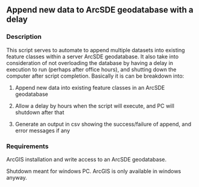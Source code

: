 ## Append new data to ArcSDE geodatabase with a delay

### Description
This script serves to automate to append multiple datasets into existing feature classes within a server ArcSDE geodatabase. It also take into consideration of not overloading the database by having a delay in execution to run (perhaps after office hours), and shutting down the computer after script completion. Basically it is can be breakdown into:

1) Append new data into existing feature classes in an ArcSDE geodatabase

2) Allow a delay by hours when the script will execute, and PC will shutdown after that

3) Generate an output in csv showing the success/failure of append, and error messages if any

### Requirements
ArcGIS installation and write access to an ArcSDE geodatabase.

Shutdown meant for windows PC. ArcGIS is only available in windows anyway.
